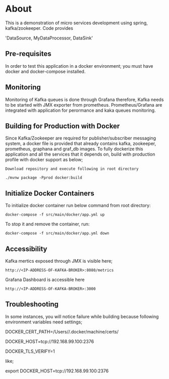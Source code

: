# About

This is a demonstration of micro services development using spring, kafka/zookeeper. Code provides 

'DataSource, MyDataProcessor, DataSink' 


## Pre-requisites

In order to test this application in a docker environment; you must have docker and docker-compose installed. 


## Monitoring

Monitoring of Kafka queues is done through Grafana therefore, Kafka needs to be started with JMX exporter from prometheus. Prometheus/Grafana are integrated with application for perormance and kaka queues monitoring. 


## Building for Production with Docker 

Since Kafka/Zookeeper are required for publisher/subscriber messaging system, a docker file is provided that already contains kafka, zookeeper, prometheus, graphana and graf_db images. To fully dockerize this application and all the services that it depends on, build with production profile with docker support as below;

	Download repository and execute following in root directory

	./mvnw package -Pprod docker:build


## Initialize Docker Containers

To initialize docker container run below command from root directory:

    docker-compose -f src/main/docker/app.yml up

To stop it and remove the container, run:

    docker-compose -f src/main/docker/app.yml down

## Accessibility

Kafka mertics exposed through JMX is visible here;
    
    http://<IP-ADDRESS-OF-KAFKA-BROKER>:8080/metrics

Grafana Dashboard is accessible here

	http://<IP-ADDRESS-OF-KAFKA-BROKER>:3000
	
## Troubleshooting

In some instances, you will notice failure while building because following environment variables need settings;

DOCKER_CERT_PATH=/Users/<username>/.docker/machine/certs/

DOCKER_HOST=tcp://192.168.99.100:2376

DOCKER_TLS_VERIFY=1

like;

export DOCKER_HOST=tcp://192.168.99.100:2376